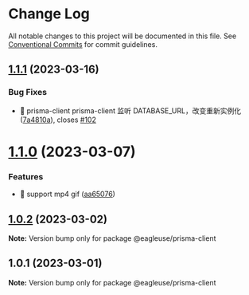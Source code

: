 # Change Log

All notable changes to this project will be documented in this file.
See [Conventional Commits](https://conventionalcommits.org) for commit guidelines.

## [1.1.1](https://github.com/meetqy/eagleuse/compare/@eagleuse/prisma-client@1.1.0...@eagleuse/prisma-client@1.1.1) (2023-03-16)

### Bug Fixes

- 🐛 prisma-client prisma-client 监听 DATABASE_URL，改变重新实例化 ([7a4810a](https://github.com/meetqy/eagleuse/commit/7a4810a8356f1f3b8e519e8d189a551e3d816752)), closes [#102](https://github.com/meetqy/eagleuse/issues/102)

# [1.1.0](https://github.com/meetqy/eagleuse/compare/@eagleuse/prisma-client@1.0.2...@eagleuse/prisma-client@1.1.0) (2023-03-07)

### Features

- 🎸 support mp4 gif ([aa65076](https://github.com/meetqy/eagleuse/commit/aa65076d66eb46c605b5d95a0ab729b790793f32))

## [1.0.2](https://github.com/meetqy/eagleuse/compare/@eagleuse/prisma-client@1.0.1...@eagleuse/prisma-client@1.0.2) (2023-03-02)

**Note:** Version bump only for package @eagleuse/prisma-client

## 1.0.1 (2023-03-01)

**Note:** Version bump only for package @eagleuse/prisma-client
